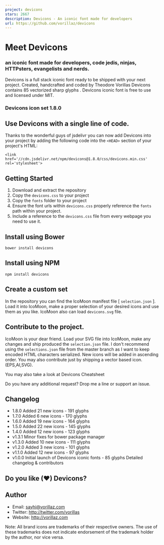 ```yaml
---
project: devicons
stars: 2667
description: Devicons - An iconic font made for developers
url: https://github.com/vorillaz/devicons
---
```


Meet Devicons
=============

### an iconic font made for developers, code jedis, ninjas, HTTPsters, evangelists and nerds.

Devicons is a full stack iconic font ready to be shipped with your next project. Created, handcrafted and coded by Theodore Vorillas Devicons contains 85 vectorized sharp glyphs . Devicons iconic font is free to use and licensed under MIT.

### Devicons icon set 1.8.0

Use Devicons with a single line of code.
----------------------------------------

Thanks to the wonderful guys of jsdelivr you can now add Devicons into your project by adding the following code into the `<HEAD>` section of your project's HTML:

`<link href='//cdn.jsdelivr.net/npm/devicons@1.8.0/css/devicons.min.css' rel='stylesheet'>`

Getting Started
---------------

1.  Download and extract the repository
2.  Copy the `devicons.css` to your project
3.  Copy the `fonts` folder to your project
4.  Ensure the font urls within `devicons.css` properly reference the `fonts` path within your project.
5.  Include a reference to the `devicons.css` file from every webpage you need to use it.

Install using Bower
-------------------

`bower install devicons`

Install using NPM
-----------------

`npm install devicons`

Create a custom set
-------------------

In the repository you can find the IcoMoon manifest file \[ `selection.json` \]. Load it into IcoMoon, make a proper selection of your desired icons and use them as you like. IcoMoon also can load `devicons.svg` file.

Contribute to the project.
--------------------------

IcoMoon is your dear friend. Load your SVG file into IcoMoon, make any changes and ship produced the `selection.json` file. I don't recommend using the `selections.json` file from the master branch as I want to keep encoded HTML characters serialized. New icons will be added in ascending order. You may also contribute just by shipping a vector based icon. (EPS,AI,SVG).

You may also take a look at Devicons Cheatsheet

Do you have any additional request? Drop me a line or support an issue.

Changelog
---------

-   1.8.0 Added 21 new icons - 191 glyphs
-   1.7.0 Added 6 new icons - 170 glyphs
-   1.6.0 Added 19 new icons - 164 glyphs
-   1.5.0 Added 22 new icons - 145 glyphs
-   1.4.0 Added 12 new icons - 123 glyphs
-   v1.3.1 Minor fixes for bower package manager
-   v1.3.0 Added 10 new icons - 111 glyphs
-   v1.2.0 Added 3 new icons - 101 glyphs
-   v1.1.0 Added 12 new icons - 97 glyphs
-   v1.0.0 Initial launch of Devicons iconic fonts - 85 glyphs Detailed changelog & contributors

Do you like (♥) Devicons?
-------------------------

Author
------

-   Email: sayhi@vorillaz.com
-   Twitter: http://twitter.com/vorillas
-   Website: http://vorillaz.com

Note: All brand icons are trademarks of their respective owners. The use of these trademarks does not indicate endorsement of the trademark holder by the author, nor vice versa.
